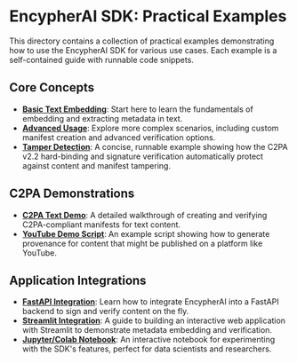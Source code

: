 # EncypherAI SDK: Practical Examples

This directory contains a collection of practical examples demonstrating how to use the EncypherAI SDK for various use cases. Each example is a self-contained guide with runnable code snippets.

## Core Concepts

-   **[Basic Text Embedding](./basic_text_embedding.md)**: Start here to learn the fundamentals of embedding and extracting metadata in text.
-   **[Advanced Usage](./advanced-usage.md)**: Explore more complex scenarios, including custom manifest creation and advanced verification options.
-   **[Tamper Detection](./tamper_detection.md)**: A concise, runnable example showing how the C2PA v2.2 hard-binding and signature verification automatically protect against content and manifest tampering.

## C2PA Demonstrations

-   **[C2PA Text Demo](./c2pa_text_demo.md)**: A detailed walkthrough of creating and verifying C2PA-compliant manifests for text content.
-   **[YouTube Demo Script](./youtube-demo.md)**: An example script showing how to generate provenance for content that might be published on a platform like YouTube.

## Application Integrations

-   **[FastAPI Integration](./fastapi.md)**: Learn how to integrate EncypherAI into a FastAPI backend to sign and verify content on the fly.
-   **[Streamlit Integration](./streamlit.md)**: A guide to building an interactive web application with Streamlit to demonstrate metadata embedding and verification.
-   **[Jupyter/Colab Notebook](./jupyter.md)**: An interactive notebook for experimenting with the SDK's features, perfect for data scientists and researchers.
